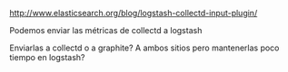 http://www.elasticsearch.org/blog/logstash-collectd-input-plugin/

Podemos enviar las métricas de collectd a logstash

Enviarlas a collectd o a graphite?
A ambos sitios pero mantenerlas poco tiempo en logstash?

